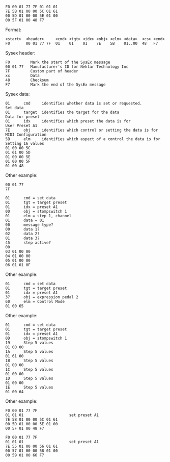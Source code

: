 
    F0 00 01 77 7F 01 01 01
    7E 5B 01 00 00 5C 01 61
    00 5D 01 00 00 5E 01 00
    00 5F 01 00 48 F7
    
Format:

    <start>  <header>     <cmd> <tgt> <idx> <obj> <elm> <data>  <cs> <end>
    F0       00 01 77 7F  01    01    01    7E    5B    01..00  48   F7      
    
Sysex header:

    F0         Mark the start of the SysEx message
    00 01 77   Manufacturer's ID for Nektar Technology Inc
    7F         Custom part of header
    xx		   Data
    48         Checksum
    F7		   Mark the end of the SysEx message
    
Sysex data:    

    01      cmd     identifies whether data is set or requested.            Set data
    01      target  identifies the target for the data                      Data for preset
    01      idx     identifies which preset the data is for                 User Preset A1
    7E      obj     identifies which control or setting the data is for     MIDI Configuration 
    5B      elm     identifies which aspect of a control the data is for    Setting 16 values
    01 00 00 5C 
    01 61 00 5D 
    01 00 00 5E 
    01 00 00 5F 
    01 00 48


Other example:

    00 01 77 
    7F 
    
    01      cmd = set data 
    01      tgt = target preset
    01      idx = preset A1 
    0D      obj = stompswitch 1 
    01      elm = step 1, channel      
    01      data = 01
    00      message type?  
    00      data 1? 
    02      data 2?    
    01      data 3? 
    45      step active?      
    00 
    03 01 00 00 
    04 01 00 00 
    05 01 00 00 
    06 01 01 0F


Other example:

    01      cmd = set data 
    01      tgt = target preset
    01      idx = preset A1 
    37      obj = expression pedal 2
    60      elm = Control Mode
    01 00 65 


Other example:

    01      cmd = set data 
    01      tgt = target preset
    01      idx = preset A1 
    0D      obj = stompswitch 1 
    19      Step 5 values
    01 00 00 
    1A      Step 5 values
    01 61 00 
    1B      Step 5 values
    01 00 00 
    1C      Step 5 values 
    01 00 00 
    1D      Step 5 values
    01 00 00 
    1E      Step 5 values
    01 00 64 


Other example:
    
    F0 00 01 77 7F 
    01 01 01                    set preset A1
    7E 5B 01 00 00 5C 01 61
    00 5D 01 00 00 5E 01 00
    00 5F 01 00 48 F7
    
    F0 00 01 77 7F 
    01 01 01                    set preset A1
    7E 55 01 00 00 56 01 61
    00 57 01 00 00 58 01 00
    00 59 01 00 66 F7
    
    
